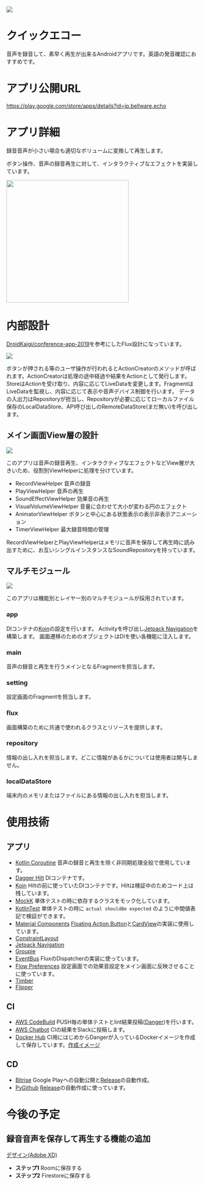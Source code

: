 <img src="https://codebuild.ap-northeast-1.amazonaws.com/badges?uuid=eyJlbmNyeXB0ZWREYXRhIjoiNDBCQVBqRVljUldOZU1JMnlEdDRMblBiQjVma1VmYXhIWVNrVjE3NWpKcEUySmZxYXBQNkkwelh5OHV0Rml1dWNWb3l6TGk4d0xqZk1YaHg2b1UzcG93PSIsIml2UGFyYW1ldGVyU3BlYyI6IlhMZndTc0RLeEtRd3RKN0UiLCJtYXRlcmlhbFNldFNlcmlhbCI6MX0%3D&branch=master">

クイックエコー
====
音声を録音して、素早く再生が出来るAndroidアプリです。英語の発音確認におすすめです。

# アプリ公開URL

https://play.google.com/store/apps/details?id=jp.bellware.echo

# アプリ詳細

録音音声が小さい場合も適切なボリュームに変換して再生します。

ボタン操作、音声の録音再生に対して、インタラクティブなエフェクトを実装しています。

<img src="https://github.com/tfandkusu/quickecho/blob/master/images/interactive.gif?raw=true" width="320px">

# 内部設計

[DroidKaigi/conference-app-2019](https://github.com/DroidKaigi/conference-app-2019)を参考にしたFlux設計になっています。

<img src="https://github.com/tfandkusu/quickecho/blob/master/images/flux.png?raw=true">

ボタンが押される等のユーザ操作が行われるとActionCreatorのメソッドが呼ばれます。ActionCreatorは処理の途中経過や結果をActionとして発行します。StoreはActionを受け取り、内容に応じてLiveDataを変更します。FragmentはLiveDataを監視し、内容に応じて表示や音声デバイス制御を行います。
データの入出力はRepositoryが担当し、Repositoryが必要に応じてローカルファイル保存のLocalDataStore、API呼び出しのRemoteDataStore(まだ無い)を呼び出します。

## メイン画面View層の設計

<img src="https://github.com/tfandkusu/quickecho/blob/master/images/MainFragment.png?raw=true">

このアプリは音声の録音再生、インタラクティブなエフェクトなどView層が大きいため、役割別ViewHelperに処理を分けています。

- RecordViewHelper 音声の録音
- PlayViewHelper 音声の再生
- SoundEffectViewHelper 効果音の再生
- VisualVolumeViewHelper 音量に合わせて大小が変わる円のエフェクト
- AnimatorViewHelper ボタンと中心にある状態表示の表示非表示アニメーション
- TimerViewHelper 最大録音時間の管理

RecordViewHelperとPlayViewHelperはメモリに音声を保存して再生時に読み出すために、お互いシングルインスタンスなSoundRepositoryを持っています。

## マルチモジュール

<img src="https://github.com/tfandkusu/quickecho/blob/master/images/MultiModule.png?raw=true">

このアプリは機能別とレイヤー別のマルチモジュールが採用されています。

### app

DIコンテナの[Koin](https://insert-koin.io/)の設定を行います。
Activityを呼び出し[Jetpack Navigation](https://developer.android.com/guide/navigation)を構築します。
画面遷移のためのオブジェクトはDIを使い各機能に注入します。

### main

音声の録音と再生を行うメインとなるFragmentを担当します。

### setting

設定画面のFragmentを担当します。

### flux

画面構築のために共通で使われるクラスとリソースを提供します。

### repository

情報の出し入れを担当します。どこに情報があるかについては使用者は関与しません。

### localDataStore

端末内のメモリまたはファイルにある情報の出し入れを担当します。

# 使用技術

## アプリ

- [Kotlin Coroutine](https://github.com/Kotlin/kotlinx.coroutines) 音声の録音と再生を除く非同期処理全般で使用しています。
- [Dagger Hilt](https://developer.android.com/training/dependency-injection/hilt-android?hl=ja) DIコンテナです。
- [Koin](https://insert-koin.io/) Hiltの前に使っていたDIコンテナです。Hiltは検証中のためコード上は残しています。
- [MockK](https://mockk.io/) 単体テストの時に依存するクラスをモック化しています。
- [KotlinTest](https://github.com/kotlintest/kotlintest) 単体テストの時に `actual shouldBe expected` のように中間値表記で検証ができます。
- [Material Components](https://material.io/components/) [Floating Action Button](https://material.io/develop/android/components/floating-action-button/)と[CardView](https://material.io/develop/android/components/material-card-view/)の実装に使用しています。
- [ConstraintLayout](https://developer.android.com/reference/androidx/constraintlayout/widget/ConstraintLayout.html)
- [Jetpack Navigation](https://developer.android.com/guide/navigation)
- [Groupie](https://github.com/lisawray/groupie)
- [EventBus](https://github.com/greenrobot/EventBus) FluxのDispatcherの実装に使っています。
- [Flow Preferences](https://github.com/tfcporciuncula/flow-preferences/) 設定画面での効果音設定をメイン画面に反映させることに使っています。
- [Timber](https://github.com/JakeWharton/timber)
- [Flipper](https://fbflipper.com/)

## CI

- [AWS CodeBuild](https://aws.amazon.com/jp/codebuild/) PUSH毎の単体テストとlint結果投稿([Danger](https://github.com/danger/danger))を行います。
- [AWS Chatbot](https://aws.amazon.com/jp/chatbot/) CIの結果をSlackに投稿します。
- [Docker Hub](https://hub.docker.com/) CI用にはじめからDangerが入っているDockerイメージを作成して保存しています。[作成イメージ](https://hub.docker.com/r/tfandkusu/android_danger)

## CD

- [Bitrise](https://www.bitrise.io/) Google Playへの自動公開と[Release](https://github.com/tfandkusu/quickecho/releases)の自動作成。
- [PyGithub](https://github.com/PyGithub/PyGithub) [Release](https://github.com/tfandkusu/quickecho/releases)の自動作成に使っています。

# 今後の予定

## 録音音声を保存して再生する機能の追加

[デザイン(Adobe XD)](https://xd.adobe.com/view/1ba4de3f-a856-4c29-89c3-29341ed1f598-4ef7/)

- **ステップ1** Roomに保存する
- **ステップ2** Firestoreに保存する
